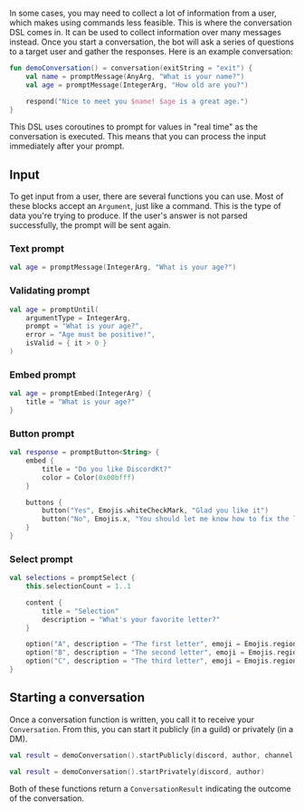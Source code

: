 In some cases, you may need to collect a lot of information from a user, which makes using commands less feasible.
This is where the conversation DSL comes in. It can be used to collect information over many messages instead.
Once you start a conversation, the bot will ask a series of questions to a target user and gather the responses.
Here is an example conversation:

```kotlin
fun demoConversation() = conversation(exitString = "exit") {
    val name = promptMessage(AnyArg, "What is your name?")
    val age = promptMessage(IntegerArg, "How old are you?")

    respond("Nice to meet you $name! $age is a great age.")
}
```

This DSL uses coroutines to prompt for values in "real time" as the conversation is executed. This means that you can process the input immediately after your prompt.

## Input

To get input from a user, there are several functions you can use. Most of these blocks accept an `Argument`, just like a command. This is the type of data you're trying to produce. If the user's answer is not parsed successfully, the prompt will be sent again.

### Text prompt
```kotlin
val age = promptMessage(IntegerArg, "What is your age?")
```

### Validating prompt
```kotlin
val age = promptUntil(
    argumentType = IntegerArg,
    prompt = "What is your age?",
    error = "Age must be positive!",
    isValid = { it > 0 }
)
```

### Embed prompt
```kotlin
val age = promptEmbed(IntegerArg) {
    title = "What is your age?"
}
```

### Button prompt
```kotlin
val response = promptButton<String> {
    embed {
        title = "Do you like DiscordKt?"
        color = Color(0x00bfff)
    }

    buttons {
        button("Yes", Emojis.whiteCheckMark, "Glad you like it")
        button("No", Emojis.x, "You should let me know how to fix the lib.")
    }
}
```

### Select prompt
```kotlin
val selections = promptSelect {
    this.selectionCount = 1..1

    content {
        title = "Selection"
        description = "What's your favorite letter?"
    }

    option("A", description = "The first letter", emoji = Emojis.regionalIndicatorA.toPartialEmoji())
    option("B", description = "The second letter", emoji = Emojis.regionalIndicatorB.toPartialEmoji())
    option("C", description = "The third letter", emoji = Emojis.regionalIndicatorC.toPartialEmoji())
}
```

## Starting a conversation

Once a conversation function is written, you call it to receive your `Conversation`. From this, you can start it publicly (in a guild) or privately (in a DM).

```kotlin
val result = demoConversation().startPublicly(discord, author, channel)
```
```kotlin
val result = demoConversation().startPrivately(discord, author)
```

Both of these functions return a `ConversationResult` indicating the outcome of the conversation.
